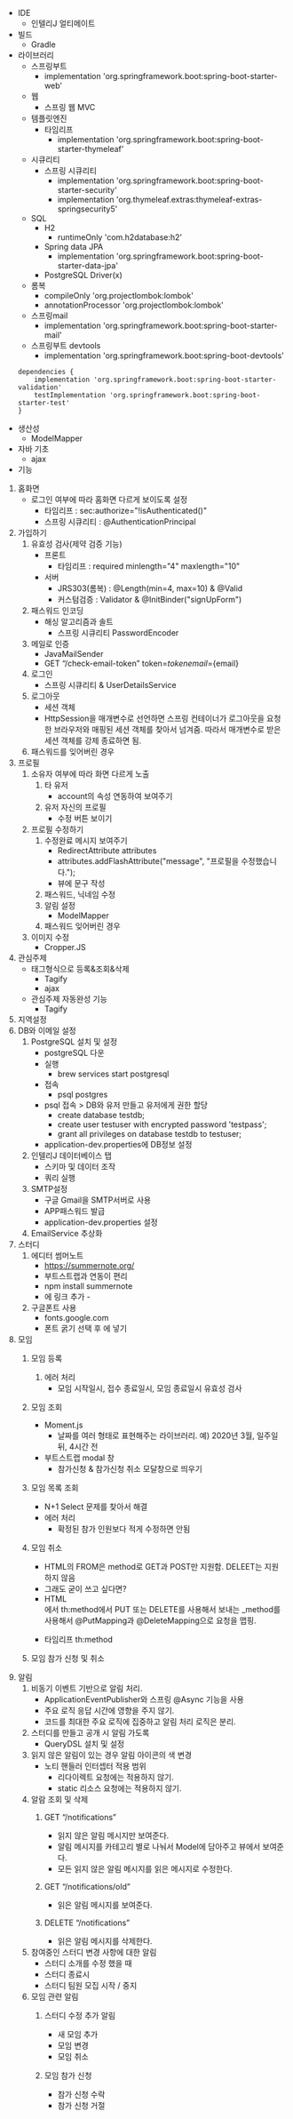 - IDE 
	- 인텔리J 얼티메이트
- 빌드
	- Gradle
- 라이브러리
	- 스프링부트
		- implementation 'org.springframework.boot:spring-boot-starter-web'
	- 웹
		- 스프링 웹 MVC
	- 템플릿엔진 
		- 타임리프
			- implementation 'org.springframework.boot:spring-boot-starter-thymeleaf'
	- 시큐리티
		- 스프링 시큐리티
			- implementation 'org.springframework.boot:spring-boot-starter-security'
			- implementation 'org.thymeleaf.extras:thymeleaf-extras-springsecurity5'
	- SQL
		- H2
			- runtimeOnly 'com.h2database:h2'
		- Spring data JPA
			- implementation 'org.springframework.boot:spring-boot-starter-data-jpa'
		- PostgreSQL Driver(x)
	- 롬복
		- compileOnly 'org.projectlombok:lombok'
		- annotationProcessor 'org.projectlombok:lombok'
	- 스프링mail
		- implementation 'org.springframework.boot:spring-boot-starter-mail'
	- 스프링부트 devtools
		- implementation 'org.springframework.boot:spring-boot-devtools'
	```
	dependencies {
		implementation 'org.springframework.boot:spring-boot-starter-validation'
		testImplementation 'org.springframework.boot:spring-boot-starter-test'
	}
	```
- 생산성
	- ModelMapper
- 자바 기초
	- ajax
- 기능
1. 홈화면
	- 로그인 여부에 따라 홈화면 다르게 보이도록 설정
		- 타임리프 : sec:authorize="!isAuthenticated()"
		- 스프링 시큐리티 : @AuthenticationPrincipal
2. 가입하기
	1. 유효성 검사(제약 검증 기능)
		- 프론트
			- 타임리프 : required minlength="4" maxlength="10"
		- 서버
			- JRS303(롬복) : @Length(min=4, max=10) & @Valid
			- 커스텀검증 : Validator & @InitBinder("signUpForm")
	2. 패스워드 인코딩
		- 해싱 알고리즘과 솔트	
			- 스프링 시큐리티 PasswordEncoder
	3. 메일로 인증
		- JavaMailSender
		- GET “/check-email-token” token=${token} email=${email} 
	4. 로그인
		- 스프링 시큐리티 & UserDetailsService
	5. 로그아웃
		- 세션 객체
		- HttpSession을 매개변수로 선언하면 스프링 컨테이너가 로그아웃을 요청한 브라우저와 매핑된 세션 객체를 찾아서 넘겨줌. 따라서 매개변수로 받은 세션 객체를 강제 종료하면 됨.
	6. 패스워드를 잊어버린 경우
3. 프로필
	1. 소유자 여부에 따라 화면 다르게 노출
		1. 타 유저
			- account의 속성 연동하여 보여주기
		2. 유저 자신의 프로필
			- 수정 버튼 보이기
	2. 프로필 수정하기
		1. 수정완료 메시지 보여주기
			- RedirectAttribute attributes
			- attributes.addFlashAttribute("message", "프로필을 수정했습니다.");
			- 뷰에 문구 작성
		2. 패스워드, 닉네임 수정
		3. 알림 설정
			- ModelMapper
		4. 패스워드 잊어버린 경우
	3. 이미지 수정
		- Cropper.JS
4. 관심주제 
	- 태그형식으로 등록&조회&삭제
		- Tagify
		- ajax
	- 관심주제 자동완성 기능
		- Tagify
5. 지역설정
6. DB와 이메일 설정
	1. PostgreSQL 설치 및 설정
		- postgreSQL 다운
		- 실행
			- brew services start postgresql
		- 접속
			- psql postgres
		- psql 접속 > DB와 유저 만들고 유저에게 권한 할당
			- create database testdb;
			- create user testuser with encrypted password 'testpass';
			- grant all privileges on database testdb to testuser;
		- application-dev.properties에 DB정보 설정
	2. 인텔리J 데이터베이스 탭
		- 스키마 및 데이터 조작
		- 쿼리 실행
	3. SMTP설정
		- 구글 Gmail을 SMTP서버로 사용
		- APP패스워드 발급
		- application-dev.properties 설정
	4. EmailService 추상화
7. 스터디
	1. 에디터 썸머노트 
		- https://summernote.org/
		- 부트스트랩과 연동이 편리
		- npm install summernote
		- <head>에 링크 추가
			- <link rel="stylesheet" href="/node_modules/summernote/dist/summernote-bs4.min.css">
	2. 구글폰트 사용
		- fonts.google.com
		- 폰트 굵기 선택 후 <head>에 넣기
8. 모임
	1. 모임 등록
		1. 에러 처리
			- 모임 시작일시, 접수 종료일시, 모임 종료일시 유효성 검사
		
	2. 모임 조회 
		- Moment.js
			- 날짜를 여러 형태로 표현해주는 라이브러리. 예) 2020년 3월, 일주일 뒤, 4시간 전
		- 부트스트랩 modal 창
			- 참가신청 & 참가신청 취소 모달창으로 띄우기
	3. 모임 목록 조회
		- N+1 Select 문제를 찾아서 해결
		- 에러 처리
			- 확정된 참가 인원보다 적게 수정하면 안됨
	4. 모임 취소
		- HTML의 FROM은 method로 GET과 POST만 지원함. DELEET는 지원하지 않음
		- 그래도 굳이 쓰고 싶다면?
		- HTML <FORM>에서 th:method에서 PUT 또는 DELETE를 사용해서 보내는 _method를 사용해서  @PutMapping과 @DeleteMapping으로 요청을 맵핑.
		- 타임리프 th:method
	5. 모임 참가 신청 및 취소
9. 알림
	1. 비동기 이벤트 기반으로 알림 처리.
		- ApplicationEventPublisher와 스프링 @Async 기능을 사용
		- 주요 로직 응답 시간에 영향을 주지 않기.
		- 코드를 최대한 주요 로직에 집중하고 알림 처리 로직은 분리.
	2. 스터디를 만들고 공개 시 알림 가도록
		- QueryDSL 설치 및 설정
	3. 읽지 않은 알림이 있는 경우 알림 아이콘의 색 변경
		- 노티 핸들러 인터셉터 적용 범위
			- 리다이렉트 요청에는 적용하지 않기.
			- static 리소스 요청에는 적용하지 않기.
	4. 알람 조회 및 삭제
		1. GET “/notifications”
			- 읽지 않은 알림 메시지만 보여준다.
			- 알림 메시지를 카테고리 별로 나눠서 Model에 담아주고 뷰에서 보여준다.
			- 모든 읽지 않은 알림 메시지를 읽은 메시지로 수정한다.

		2. GET “/notifications/old”
			- 읽은 알림 메시지를 보여준다.

		3. DELETE “/notifications”
			- 읽은 알림 메시지를 삭제한다.
	5. 참여중인 스터디 변경 사항에 대한 알림
		- 스터디 소개를 수정 했을 때
		- 스터디 종료시
		- 스터디 팀원 모집 시작 / 중지
	6. 모임 관련 알림
		1. 스터디 수정 추가 알림
			- 새 모임 추가
			- 모임 변경
			- 모임 취소

		2. 모임 참가 신청
			- 참가 신청 수락
			- 참가 신청 거절








